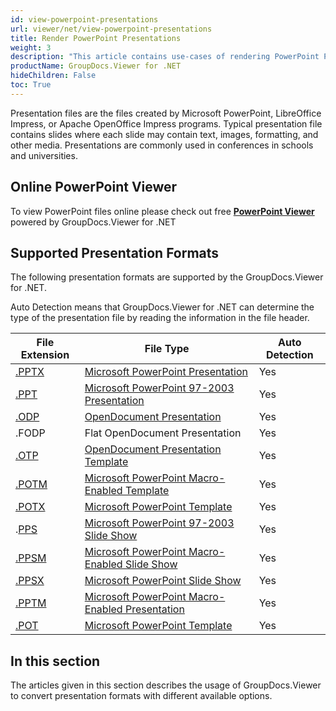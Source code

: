 ```yaml
---
id: view-powerpoint-presentations
url: viewer/net/view-powerpoint-presentations
title: Render PowerPoint Presentations
weight: 3
description: "This article contains use-cases of rendering PowerPoint Presentations with GroupDocs.Viewer within your .NET applications."
productName: GroupDocs.Viewer for .NET
hideChildren: False
toc: True
---
```

Presentation files are the files created by Microsoft PowerPoint, LibreOffice Impress, or Apache OpenOffice Impress programs. Typical presentation file contains slides where each slide may contain text, images, formatting, and other media. Presentations are commonly used in conferences in schools and universities.

## Online PowerPoint Viewer

To view PowerPoint files online please check out free **[PowerPoint Viewer](https://products.groupdocs.app/viewer/powerpoint)** powered by GroupDocs.Viewer for .NET

## Supported Presentation Formats

The following presentation formats are supported by the GroupDocs.Viewer for .NET.

Auto Detection means that GroupDocs.Viewer for .NET can determine the type of the presentation file by reading the information in the file header.

| File Extension | File Type | Auto Detection |
| --- | --- | --- |
| [.PPTX](https://wiki.fileformat.com/presentation/pptx/) | [Microsoft PowerPoint Presentation](https://wiki.fileformat.com/presentation/pptx/) | Yes |
| [.PPT](https://wiki.fileformat.com/presentation/ppt/) | [Microsoft PowerPoint 97-2003 Presentation](https://wiki.fileformat.com/presentation/ppt/) | Yes |
| [.ODP](https://wiki.fileformat.com/presentation/odp) | [OpenDocument Presentation](https://wiki.fileformat.com/presentation/odp) | Yes |
| .FODP | Flat OpenDocument Presentation | Yes |
| [.OTP](https://wiki.fileformat.com/presentation/otp) | [OpenDocument Presentation Template](https://wiki.fileformat.com/presentation/otp) | Yes |
| [.POTM](https://wiki.fileformat.com/presentation/potm) | [Microsoft PowerPoint Macro-Enabled Template](https://wiki.fileformat.com/presentation/potm) | Yes |
| [.POTX](https://wiki.fileformat.com/presentation/potx) | [Microsoft PowerPoint Template](https://wiki.fileformat.com/presentation/potx) | Yes |
| .[PPS](https://wiki.fileformat.com/presentation/pps) | [Microsoft PowerPoint 97-2003 Slide Show](https://wiki.fileformat.com/presentation/pps) | Yes |
| [.PPSM](https://wiki.fileformat.com/presentation/ppsm) | [Microsoft PowerPoint Macro-Enabled Slide Show](https://wiki.fileformat.com/presentation/ppsm) | Yes |
| [.PPSX](https://wiki.fileformat.com/presentation/ppsx) | [Microsoft PowerPoint Slide Show](https://wiki.fileformat.com/presentation/ppsx) | Yes |
| [.PPTM](https://wiki.fileformat.com/presentation/pptm) | [Microsoft PowerPoint Macro-Enabled Presentation](https://wiki.fileformat.com/presentation/pptm) | Yes |
| [.POT](https://wiki.fileformat.com/presentation/pot) | [Microsoft PowerPoint Template](https://wiki.fileformat.com/presentation/pot) | Yes |

## In this section

The articles given in this section describes the usage of GroupDocs.Viewer to convert presentation formats with different available options.
